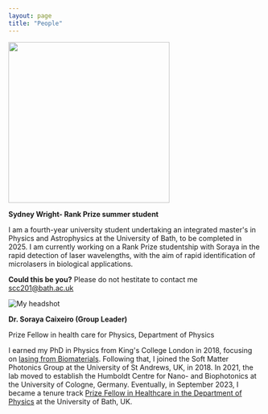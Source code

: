 ```yaml
---
layout: page
title: "People"
---
```


<img src="https://sorayacaixeiro.github.io/images/sydney2024.jpeg" width="320" height="320">

**Sydney Wright- Rank Prize summer student**

I am a fourth-year university student undertaking an integrated master's in Physics and Astrophysics at the University of Bath, to be completed in 2025. I am currently working on a Rank Prize studentship with Soraya in the rapid detection of laser wavelengths, with the aim of rapid identification of microlasers in biological applications. 


**Could this be you?**
Please do not hestitate to contact me [scc201@bath.ac.uk](mailto:scc201@bath.ac.uk)


![My headshot](https://sorayacaixeiro.github.io/images/headshot.png)

**Dr. Soraya Caixeiro (Group Leader)**

Prize Fellow in health care for Physics, Department of Physics

I earned my PhD in Physics from King's College London in 2018, focusing on [lasing from Biomaterials](https://kclpure.kcl.ac.uk/ws/portalfiles/portal/125711631/2018_Caixeiro_Soraya_Carlos_1011922_ethesis.pdf). 
Following that, I joined the Soft Matter Photonics Group at the University of St Andrews, UK, in 2018. 
In 2021, the lab moved to establish the Humboldt Centre for Nano- and Biophotonics at the University of Cologne, Germany. 
Eventually, in September 2023, I became a tenure track [Prize Fellow in Healthcare in the Department of Physics](https://researchportal.bath.ac.uk/en/persons/soraya-caixeiro) at the University of Bath, UK.



